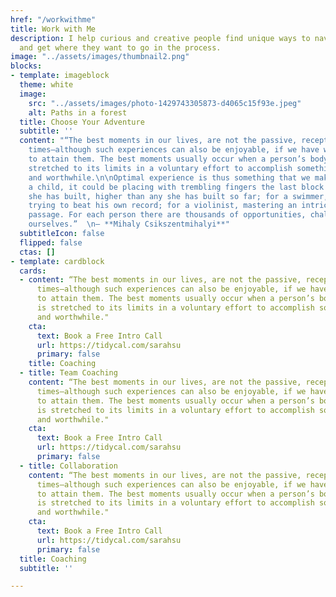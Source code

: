 ```yaml
---
href: "/workwithme"
title: Work with Me
description: I help curious and creative people find unique ways to navigate life
  and get where they want to go in the process.
image: "../assets/images/thumbnail2.png"
blocks:
- template: imageblock
  theme: white
  image:
    src: "../assets/images/photo-1429743305873-d4065c15f93e.jpeg"
    alt: Paths in a forest
  title: Choose Your Adventure
  subtitle: ''
  content: "“The best moments in our lives, are not the passive, receptive, relaxing
    times—although such experiences can also be enjoyable, if we have worked hard
    to attain them. The best moments usually occur when a person’s body or mind is
    stretched to its limits in a voluntary effort to accomplish something difficult
    and worthwhile.\n\nOptimal experience is thus something that we make happen. For
    a child, it could be placing with trembling fingers the last block on a tower
    she has built, higher than any she has built so far; for a swimmer, it could be
    trying to beat his own record; for a violinist, mastering an intricate musical
    passage. For each person there are thousands of opportunities, challenges to expand
    ourselves.”  \n― **Mihaly Csikszentmihalyi**"
  subtitleIcon: false
  flipped: false
  ctas: []
- template: cardblock
  cards:
  - content: “The best moments in our lives, are not the passive, receptive, relaxing
      times—although such experiences can also be enjoyable, if we have worked hard
      to attain them. The best moments usually occur when a person’s body or mind
      is stretched to its limits in a voluntary effort to accomplish something difficult
      and worthwhile."
    cta:
      text: Book a Free Intro Call
      url: https://tidycal.com/sarahsu
      primary: false
    title: Coaching
  - title: Team Coaching
    content: “The best moments in our lives, are not the passive, receptive, relaxing
      times—although such experiences can also be enjoyable, if we have worked hard
      to attain them. The best moments usually occur when a person’s body or mind
      is stretched to its limits in a voluntary effort to accomplish something difficult
      and worthwhile."
    cta:
      text: Book a Free Intro Call
      url: https://tidycal.com/sarahsu
      primary: false
  - title: Collaboration
    content: “The best moments in our lives, are not the passive, receptive, relaxing
      times—although such experiences can also be enjoyable, if we have worked hard
      to attain them. The best moments usually occur when a person’s body or mind
      is stretched to its limits in a voluntary effort to accomplish something difficult
      and worthwhile."
    cta:
      text: Book a Free Intro Call
      url: https://tidycal.com/sarahsu
      primary: false
  title: Coaching
  subtitle: ''

---
```

